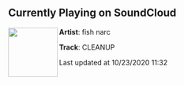 ## Currently Playing on SoundCloud

[<img align="left" width="100" src="https://i1.sndcdn.com/artworks-OFR6Fv3gNiYK-0-t50x50.jpg">](https://soundcloud.com/fish_narc/cleanup?in=fish_narc/sets/wildfire-87541594)

**Artist**: fish narc 

**Track**: CLEANUP

Last updated at 10/23/2020 11:32
